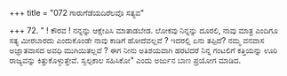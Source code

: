 +++
title = "072 ಗಾರುಗೆಡೆಯದಿರೆಲವೊ ಸತ್ಯವ"

+++
72. " ! ಕೌರವ ! ನನ್ನನ್ನು ಆಕ್ಷೇಪಿಸಿ ಮಾತಾಡಬೇಡ. ಲೋಕವು ನಿನ್ನನ್ನು ದೂರಲಿ, ನಾವು ಮಾತ್ರ ಎಂದಿಗೂ ಸತ್ಯ ಮೀರಬಾರದು ಎಂದುಕೊಂಡೇ ನಾವು ಕಾಡಿಗೆ ಹೋದೆವಲ್ಲವೆ ? ಇದರಲ್ಲಿ ಏನು ತಪ್ಪಿದೆ? ನಮ್ಮ ವನವಾಸ ಅಜ್ಞಾತವಾಸದ ಅವಧಿ ಮುಗಿಯಿತಲ್ಲವೆ ? ಈಗ ನೀನು ಅತಿಶಯವಾಗಿ ಹರಟಿದರೆ ನಿನ್ನ ಗಂಟಲಿಗೆ ಕತ್ತಿಯನ್ನು ಊರಿ ರಾಜ್ಯವನ್ನು ಕಿತ್ತುಕೊಳ್ಳುತ್ತೇವೆ. ಸ್ವಲ್ಪಕಾಲ ಸಹಿಸಿಕೋ" ಎಂದು  ಅರ್ಜುನ ಬಾಣ ಪ್ರಯೋಗ ಮಾಡಿದ.